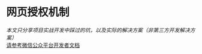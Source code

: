 # 网页授权机制

*本文只分享项目实战开发中踩过的坑，以及实际的解决方案（非第三方开发解决方案）*  
[请参考微信公众平台开发者文档](https://mp.weixin.qq.com/wiki/4/9ac2e7b1f1d22e9e57260f6553822520.html)